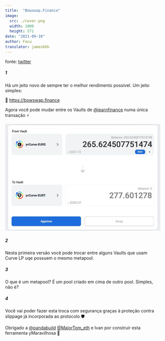```yaml
---
title:  "Bowswap.Finance"
image:
  src: ./cover.png
  width: 1000
  height: 571
date: "2021-09-10"
author: Facu
translator: jameskbh
---
```


fonte: [twitter](https://twitter.com/fameal/status/1424857239505018880)

##### 1

Há um jeito novo de sempre ter o melhor rendimento possível. Um jeito simples:

🏹 https://bowswap.finance

Agora você pode mudar entre os Vaults de [@iearnfinance](https://twitter.com/iearnfinance) numa única transação ⚡️

![](image1.jpg?w=1280&h=881)

##### 2

Nesta primeira versão você pode trocar entre alguns Vaults que usam Curve LP uqe possuem o mesmo metapool.

##### 3

O que é um metapool? É um pool criado em cima de outro pool. Simples, não é?

##### 4

Você vai poder fazer esta troca com segurança graças à proteção contra slippage já incorporada ao protocolo 🛡️

Obrigado a [@pandabuild](https://twitter.com/pandabuild) [@MajorTom_eth](https://twitter.com/MajorTom_eth) e Ivan por construir esta ferramenta yMaravilhosa 🚀
